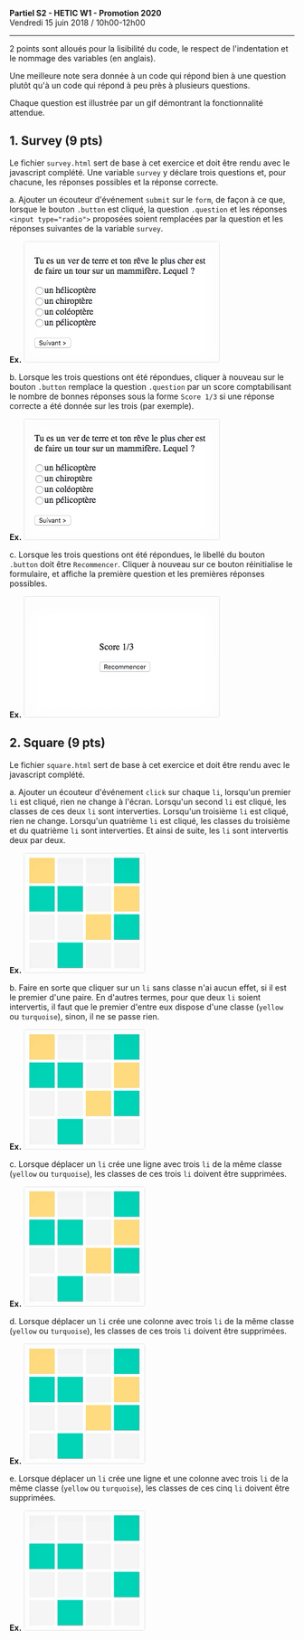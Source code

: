 **Partiel S2 - HETIC W1 - Promotion 2020**
<br>Vendredi 15 juin 2018 / 10h00-12h00

---

2 points sont alloués pour la lisibilité du code, le respect de l'indentation et le nommage des variables (en anglais).

Une meilleure note sera donnée à un code qui répond bien à une question plutôt qu'à un code qui répond à peu près à plusieurs questions.

Chaque question est illustrée par un gif démontrant la fonctionnalité attendue.

## 1. Survey (9 pts)

Le fichier `survey.html` sert de base à cet exercice et doit être rendu avec le javascript complété. Une variable `survey` y déclare trois questions et, pour chacune, les réponses possibles et la réponse correcte.

a. Ajouter un écouteur d'événement `submit` sur le `form`, de façon à ce que, lorsque le bouton `.button` est cliqué, la question `.question` et les réponses `<input type="radio">` proposées soient remplacées par la question et les réponses suivantes de la variable `survey`.

**Ex.** ![](./gifs/survey-a.gif)

b. Lorsque les trois questions ont été répondues, cliquer à nouveau sur le bouton `.button` remplace la question `.question` par un score comptabilisant le nombre de bonnes réponses sous la forme `Score 1/3` si une réponse correcte a été donnée sur les trois (par exemple).

**Ex.** ![](./gifs/survey-b.gif)

c. Lorsque les trois questions ont été répondues, le libellé du bouton `.button` doit être `Recommencer`. Cliquer à nouveau sur ce bouton réinitialise le formulaire, et affiche la première question et les premières réponses possibles.

**Ex.** ![](./gifs/survey-c.gif)

## 2. Square (9 pts)

Le fichier `square.html` sert de base à cet exercice et doit être rendu avec le javascript complété.

a. Ajouter un écouteur d'événement `click` sur chaque `li`, lorsqu'un premier `li` est cliqué, rien ne change à l'écran. Lorsqu'un second `li` est cliqué, les classes de ces deux `li` sont interverties. Lorsqu'un troisième `li` est cliqué, rien ne change. Lorsqu'un quatrième `li` est cliqué, les classes du troisième et du quatrième `li` sont interverties. Et ainsi de suite, les `li` sont intervertis deux par deux.

**Ex.** ![](./gifs/square-a.gif)

b. Faire en sorte que cliquer sur un `li` sans classe n'ai aucun effet, si il est le premier d'une paire. En d'autres termes, pour que deux `li` soient intervertis, il faut que le premier d'entre eux dispose d'une classe (`yellow` ou `turquoise`), sinon, il ne se passe rien.

**Ex.** ![](./gifs/square-b.gif)

c. Lorsque déplacer un `li` crée une ligne avec trois `li` de la même classe (`yellow` ou `turquoise`), les classes de ces trois `li` doivent être supprimées.

**Ex.** ![](./gifs/square-c.gif)

d. Lorsque déplacer un `li` crée une colonne avec trois `li` de la même classe (`yellow` ou `turquoise`), les classes de ces trois `li` doivent être supprimées.

**Ex.** ![](./gifs/square-d.gif)

e. Lorsque déplacer un `li` crée une ligne et une colonne avec trois `li` de la même classe (`yellow` ou `turquoise`), les classes de ces cinq `li` doivent être supprimées.

**Ex.** ![](./gifs/square-e.gif)
